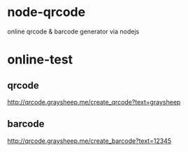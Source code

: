 # node-qrcode
online qrcode & barcode generator via nodejs

# online-test
## qrcode
http://qrcode.graysheep.me/create_qrcode?text=graysheep

## barcode
http://qrcode.graysheep.me/create_barcode?text=12345

